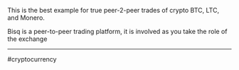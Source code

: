 This is the best example for true peer-2-peer trades of crypto BTC, LTC, and Monero.

Bisq is a peer-to-peer trading platform, it is involved as you take the role of the exchange


---
#cryptocurrency 